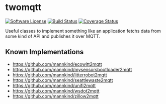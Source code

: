 # twomqtt

[![Software
License](https://img.shields.io/badge/License-MIT-orange.svg?style=flat-square)](https://github.com/mannkind/twomqtt/blob/main/LICENSE.md)
[![Build Status](https://github.com/mannkind/twomqtt/workflows/Main%20Workflow/badge.svg)](https://github.com/mannkind/twomqtt/actions)
[![Coverage Status](https://img.shields.io/codecov/c/github/mannkind/twomqtt/main.svg)](http://codecov.io/github/mannkind/twomqtt?branch=main)

Useful classes to implement something like an application fetchs data from some kind of API and publishes it over MQTT.

## Known Implementations

* <https://github.com/mannkind/ecowitt2mqtt>
* <https://github.com/mannkind/mysensorsbootloader2mqtt>
* <https://github.com/mannkind/litterrobot2mqtt>
* <https://github.com/mannkind/seattlewaste2mqtt>
* <https://github.com/mannkind/unifi2mqtt>
* <https://github.com/mannkind/wsdot2mqtt>
* <https://github.com/mannkind/zillow2mqtt>
